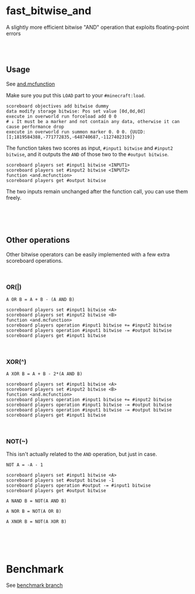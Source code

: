 # fast_bitwise_and

A slightly more efficient bitwise "AND" operation that exploits floating-point errors

<br><br>

## Usage

See [and.mcfunction](https://github.com/Triton365/fast_bitwise_and/blob/main/and.mcfunction)

Make sure you put this `LOAD` part to your `#minecraft:load`.

```mcfunction
scoreboard objectives add bitwise dummy
data modify storage bitwise: Pos set value [0d,0d,0d]
execute in overworld run forceload add 0 0
# ↓ It must be a marker and not contain any data, otherwise it can cause performance drop
execute in overworld run summon marker 0. 0 0. {UUID:[I;1819584388,-771772835,-648740687,-1127402319]}
```

The function takes two scores as input, `#input1 bitwise` and `#input2 bitwise`, and it outputs the `AND` of those two to the `#output bitwise`.

```mcfunction
scoreboard players set #input1 bitwise <INPUT1>
scoreboard players set #input2 bitwise <INPUT2>
function <and.mcfunction>
scoreboard players get #output bitwise
```

The two inputs remain unchanged after the function call, you can use them freely.

<br><br><br>

## Other operations

Other bitwise operators can be easily implemented with a few extra scoreboard operations.

<br>

### OR(|)

`A OR B = A + B - (A AND B)`

```mcfunction
scoreboard players set #input1 bitwise <A>
scoreboard players set #input2 bitwise <B>
function <and.mcfunction>
scoreboard players operation #input1 bitwise += #input2 bitwise
scoreboard players operation #input1 bitwise -= #output bitwise
scoreboard players get #input1 bitwise
```

<br>

### XOR(^)

`A XOR B = A + B - 2*(A AND B)`

```mcfunction
scoreboard players set #input1 bitwise <A>
scoreboard players set #input2 bitwise <B>
function <and.mcfunction>
scoreboard players operation #input1 bitwise += #input2 bitwise
scoreboard players operation #input1 bitwise -= #output bitwise
scoreboard players operation #input1 bitwise -= #output bitwise
scoreboard players get #input1 bitwise
```

<br>

### NOT(~)

This isn't actually related to the `AND` operation, but just in case.

`NOT A = -A - 1`

```mcfunction
scoreboard players set #input1 bitwise <A>
scoreboard players set #output bitwise -1
scoreboard players operation #output -= #input1 bitwise
scoreboard players get #output bitwise
```

`A NAND B = NOT(A AND B)`

`A NOR B = NOT(A OR B)`

`A XNOR B = NOT(A XOR B)`

<br><br><br>

# Benchmark

See [benchmark branch](https://github.com/Triton365/fast_bitwise_and/tree/benchmark)
